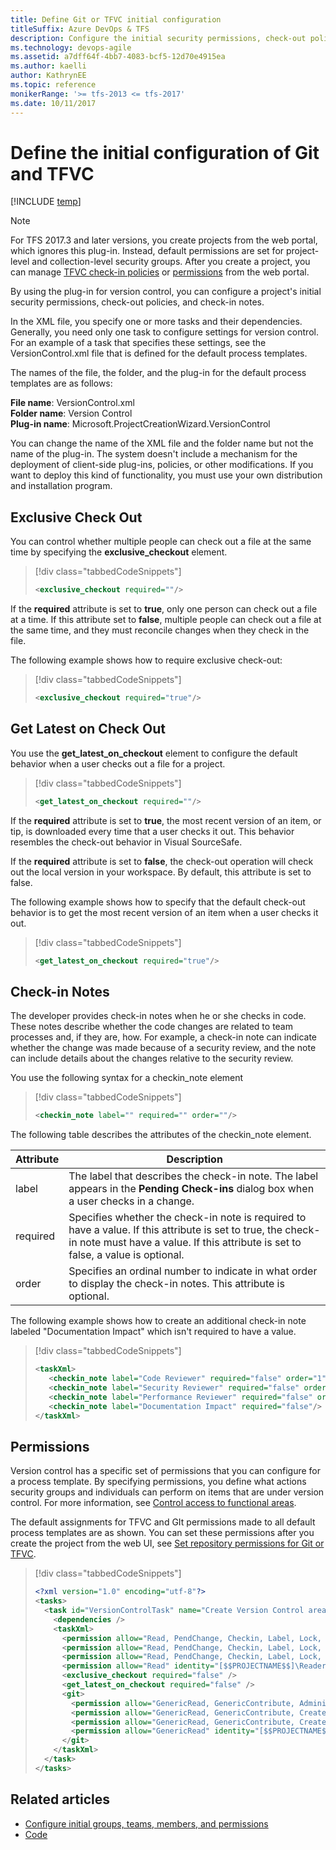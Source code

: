 ```yaml
---
title: Define Git or TFVC initial configuration 
titleSuffix: Azure DevOps & TFS
description: Configure the initial security permissions, check-out policies, and check-in notes for TFVC or Git 
ms.technology: devops-agile
ms.assetid: a7dff64f-4bb7-4083-bcf5-12d70e4915ea
ms.author: kaelli
author: KathrynEE
ms.topic: reference
monikerRange: '>= tfs-2013 <= tfs-2017' 
ms.date: 10/11/2017
---
```


# Define the initial configuration of Git and TFVC

[!INCLUDE [temp](../../includes/customization-phase-0-and-1-plus-version-header.md)]

> [!NOTE]  
>  For TFS 2017.3 and later versions, you create projects from the web
> portal, which ignores this plug-in. Instead, default permissions are set for
> project-level and collection-level security groups. After you create a project,
> you can manage [TFVC check-in policies](../../repos/tfvc/add-check-policies.md) or
> [permissions](../../organizations/security/set-git-tfvc-repository-permissions.md) from the web portal.

By using the plug-in for version control, you can configure a project's initial security permissions, check-out policies, and check-in notes.

In the XML file, you specify one or more tasks and their dependencies. Generally, you need only one task to configure settings for version control. For an example of a task that specifies these settings, see the VersionControl.xml file that is defined for the default process templates.

The names of the file, the folder, and the plug-in for the default process templates are as follows:

**File name**: VersionControl.xml  
**Folder name**: Version Control  
**Plug-in name**: Microsoft.ProjectCreationWizard.VersionControl

You can change the name of the XML file and the folder name but not the name of the plug-in. The system doesn't include a mechanism for the deployment of client-side plug-ins, policies, or other modifications. If you want to deploy this kind of functionality, you must use your own distribution and installation program.

## <a name="Exclusive"></a> Exclusive Check Out

You can control whether multiple people can check out a file at the same time by specifying the **exclusive_checkout** element.

> [!div class="tabbedCodeSnippets"]
>
> ```XML
> <exclusive_checkout required=""/>
> ```

If the **required** attribute is set to **true**, only one person can check out a file at a time. If this attribute set to **false**, multiple people can check out a file at the same time, and they must reconcile changes when they check in the file.

The following example shows how to require exclusive check-out:

> [!div class="tabbedCodeSnippets"]
>
> ```XML
> <exclusive_checkout required="true"/>
> ```

## <a name="Latest"></a> Get Latest on Check Out

You use the **get_latest_on_checkout** element to configure the default behavior when a user checks out a file for a project.

> [!div class="tabbedCodeSnippets"]
>
> ```XML
> <get_latest_on_checkout required=""/>
> ```

If the **required** attribute is set to **true**, the most recent version of an item, or tip, is downloaded every time that a user checks it out. This behavior resembles the check-out behavior in Visual SourceSafe.

If the **required** attribute is set to **false**, the check-out operation will check out the local version in your workspace. By default, this attribute is set to false.

The following example shows how to specify that the default check-out behavior is to get the most recent version of an item when a user checks it out.

> [!div class="tabbedCodeSnippets"]
>
> ```XML
> <get_latest_on_checkout required="true"/>
> ```

## <a name="Notes"></a> Check-in Notes

The developer provides check-in notes when he or she checks in code. These notes describe whether the code changes are related to team processes and, if they are, how. For example, a check-in note can indicate whether the change was made because of a security review, and the note can include details about the changes relative to the security review.

You use the following syntax for a checkin_note element

> [!div class="tabbedCodeSnippets"]
>
> ```XML
> <checkin_note label="" required="" order=""/>
> ```

The following table describes the attributes of the checkin_note element.

| **Attribute** | **Description**                                                                                                                                                                                 |
| ------------- | ----------------------------------------------------------------------------------------------------------------------------------------------------------------------------------------------- |
| label         | The label that describes the check-in note. The label appears in the **Pending Check-ins** dialog box when a user checks in a change.                                                           |
| required      | Specifies whether the check-in note is required to have a value. If this attribute is set to true, the check-in note must have a value. If this attribute is set to false, a value is optional. |
| order         | Specifies an ordinal number to indicate in what order to display the check-in notes. This attribute is optional.                                                                                |

The following example shows how to create an additional check-in note labeled "Documentation Impact" which isn't required to have a value.

> [!div class="tabbedCodeSnippets"]
>
> ```XML
> <taskXml>
>    <checkin_note label="Code Reviewer" required="false" order="1"/>
>    <checkin_note label="Security Reviewer" required="false" order="2"/>
>    <checkin_note label="Performance Reviewer" required="false" order="3"/>
>    <checkin_note label="Documentation Impact" required="false"/>
> </taskXml>
> ```

<a name="Permissions"></a>

## Permissions

Version control has a specific set of permissions that you can configure for a process template. By specifying permissions, you define what actions security groups and individuals can perform on items that are under version control. For more information, see [Control access to functional areas](control-access-to-functional-areas.md).

The default assignments for TFVC and GIt permissions made to all default process templates are as shown. You can set these permissions after you create the project from the web UI, see [Set repository permissions for Git or TFVC](../../organizations/security/set-git-tfvc-repository-permissions.md).

> [!div class="tabbedCodeSnippets"]
>
> ```XML
> <?xml version="1.0" encoding="utf-8"?>
> <tasks>
>   <task id="VersionControlTask" name="Create Version Control area" plugin="Microsoft.ProjectCreationWizard.VersionControl" completionMessage="Version control Task completed.">
>     <dependencies />
>     <taskXml>
>       <permission allow="Read, PendChange, Checkin, Label, Lock, ReviseOther, UnlockOther, UndoOther, LabelOther, AdminProjectRights, CheckinOther, Merge, ManageBranch" identity="[$$PROJECTNAME$$]\$$PROJECTADMINGROUP$$" />
>       <permission allow="Read, PendChange, Checkin, Label, Lock, Merge" identity="[$$PROJECTNAME$$]\Contributors" />
>       <permission allow="Read, PendChange, Checkin, Label, Lock, Merge" identity="[$$PROJECTNAME$$]\Build Administrators" />
>       <permission allow="Read" identity="[$$PROJECTNAME$$]\Readers" />
>       <exclusive_checkout required="false" />
>       <get_latest_on_checkout required="false" />
>       <git>
>         <permission allow="GenericRead, GenericContribute, Administer, CreateBranch, CreateTag, ManageNote" identity="[$$PROJECTNAME$$]\$$PROJECTADMINGROUP$$" />
>         <permission allow="GenericRead, GenericContribute, CreateBranch, CreateTag, ManageNote" identity="[$$PROJECTNAME$$]\Contributors" />
>         <permission allow="GenericRead, GenericContribute, CreateBranch, CreateTag, ManageNote" identity="[$$PROJECTNAME$$]\Build Administrators" />
>         <permission allow="GenericRead" identity="[$$PROJECTNAME$$]\Readers" />
>       </git>
>     </taskXml>
>   </task>
> </tasks>
> ```

## Related articles

- [Configure initial groups, teams, members, and permissions](configure-initial-groups-teams-members-permissions.md)
- [Code](../../repos/git/index.yml)
